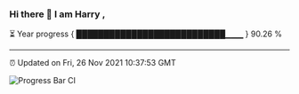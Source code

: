 ### Hi there 👋 I am Harry , 

⏳ Year progress { ███████████████████████████▁▁▁ } 90.26 %

---

⏰ Updated on Fri, 26 Nov 2021 10:37:53 GMT

![Progress Bar CI](https://github.com/duykhang68/duykhang68/workflows/Progress%20Bar%20CI/badge.svg)
